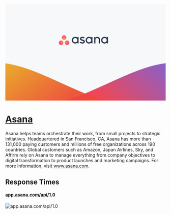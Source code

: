 [![Visit Asana](imagePreview.jpg)](https://asana.com)

# [Asana](https://asana.com)

Asana helps teams orchestrate their work, from small projects to strategic initiatives. Headquartered in San Francisco, CA, Asana has more than 131,000 paying customers and millions of free organizations across 190 countries. Global customers such as Amazon, Japan Airlines, Sky, and Affirm rely on Asana to manage everything from company objectives to digital transformation to product launches and marketing campaigns. For more information, visit www.asana.com.

## Response Times

#### [app.asana.com/api/1.0](https://app.asana.com/api/1.0)

![app.asana.com/api/1.0](response-time-charts/app.asana.com%2Fapi%2F1.0.png)
